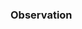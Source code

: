 <link rel="stylesheet" href="{{baseUrl}}/book/css/textbook.css">

<div class="website-content">

### Observation

<div id="main">

<include src="./introduction/topicPanel.md" />
<include src="./details/topicPanel.md" />
<include src="./usage/topicPanel.md" />

</div>
</div>
